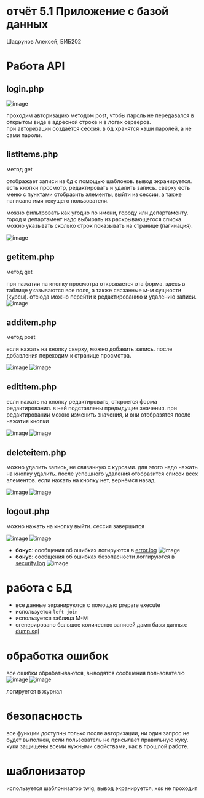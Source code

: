 # отчёт 5.1 Приложение с базой данных
Шадрунов Алексей, БИБ202

# Работа API

## login.php
![image](https://user-images.githubusercontent.com/44522467/161385386-f4b6f649-dc4d-4249-b0a6-7cfd316a9e55.png)  

проходим авторизацию методом post, чтобы пароль не передавался в открытом виде в адресной строке и в логах серверов.  
при авторизации создаётся сессия. в бд хранятся хэши паролей, а не сами пароли.  


## listitems.php 

метод get  

отображает записи из бд с помощью шаблонов. вывод экранируется. есть кнопки просмотр, редактировать и удалить запись. сверху есть меню с пунктами отобразить элементы, выйти из сессии, а также написано имя текущего пользователя.  

можно фильтровать как угодно по имени, городу или департаменту. город и департамент надо выбирать из раскрывающегося списка. можно указывать сколько строк показывать на странице (пагинация).

![image](https://user-images.githubusercontent.com/44522467/161385462-d41b71cc-9240-48a4-97fa-ca693d54f79e.png)


## getitem.php  

метод get  

при нажатии на кнопку просмотра открывается эта форма. здесь в таблице указываются все поля, а также связанные м-м сущности (курсы). отсюда можно перейти к редактированию и удалению записи.  
![image](https://user-images.githubusercontent.com/44522467/161385598-e59fdd87-66fe-454b-979c-5db8047f9fd6.png)


## additem.php  

метод post  

если нажать на кнопку сверху, можно добавить запись. после добавления переходим к странице просмотра. 

![image](https://user-images.githubusercontent.com/44522467/161385696-0f141cee-9d1d-45b5-9abc-9c5724213c43.png)
![image](https://user-images.githubusercontent.com/44522467/161385704-9c801e39-9eb8-4a4b-9051-4cb095b2f89c.png)


## edititem.php
если нажать на кнопку редактировать, откроется форма редактирования. в ней подставлены предыдущие значения. при редактировании можно изменить значения, и они отобразятся после нажатия кнопки

![image](https://user-images.githubusercontent.com/44522467/161385771-7c53b274-f769-4b3c-bf17-dc0ffa4582c3.png)
![image](https://user-images.githubusercontent.com/44522467/161385779-b0e9319f-f0bc-41f5-9e33-0d9826fa86a9.png)



## deleteitem.php
можно удалить запись, не связанную с курсами. для этого надо нажать на кнопку удалить. после успешного удаления отобразится список всех элементов. если нажать на кнопку нет, вернёмся назад.  

![image](https://user-images.githubusercontent.com/44522467/161385838-612c2c41-8c03-49f7-9d21-ba949777c5fb.png)
![image](https://user-images.githubusercontent.com/44522467/161385896-daa87b2e-e5e5-493a-ad0f-b53add3ca777.png)

## logout.php
можно нажать на кнопку выйти. сессия завершится

![image](https://user-images.githubusercontent.com/44522467/161386018-8e5ab4b4-6020-4977-840c-845c22d7c378.png)
![image](https://user-images.githubusercontent.com/44522467/161386022-4fd7577f-1328-4544-b412-0f1d15c5c3e0.png)


- **бонус**: сообщения об ошибках логируются в [error.log](./template1/error.log)
![image](https://user-images.githubusercontent.com/44522467/150424089-15cd9d89-4ab4-4bd2-b501-3861aeb0273d.png)  
- **бонус**: сообщения об ошибках безопасности логгируются в [security.log](./template1/error.log)
![image](https://user-images.githubusercontent.com/44522467/161386078-0868bbc5-e711-48ef-9b22-24a30cb262c0.png)

# работа с БД
- все данные экранируются с помощью prepare execute
- используется `left join`
- используется таблица М-М
- сгенерировано большое количество записей
дамп базы данных: [dump.sql](./dump.sql)

# обработка ошибок
все ошибки обрабатываются, выводятся сообшения пользователю
![image](https://user-images.githubusercontent.com/44522467/161386119-579e85d2-f62e-489d-a047-e22d13874640.png) 
![image](https://user-images.githubusercontent.com/44522467/161386199-23b14392-50e4-46b3-8e1a-cf91c58a75e4.png)

логируется в журнал

# безопасность
все функции доступны только после авторизации, ни один запрос не будет выполнен, если пользователь не присылает правильную куку. куки защищены всеми нужными свойствами, как в прошлой работе. 

# шаблонизатор
используется шаблонизатор twig, вывод экранируется, xss не проходит